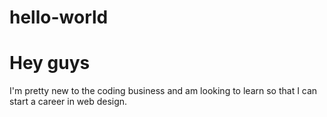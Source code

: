 # hello-world
Hey guys
========
I'm pretty new to the coding business and am looking to learn so that I can start a career in web design.
